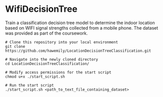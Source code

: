 # WifiDecisionTree

Train a classification decision tree model to determine the indoor location based on WIFI signal strengths collected from a mobile phone.
The dataset was provided as part of the coursework.

```
# Clone this repository into your local environment
git clone https://github.com/hawemily/LocationDecisionTreeClassification.git

# Navigate into the newly cloned directory 
cd LocationDecisionTreeClassification/

# Modify access permissions for the start script
chmod u+x ./start_script.sh

# Run the start script
./start_script.sh <path_to_text_file_containing_dataset>
```
